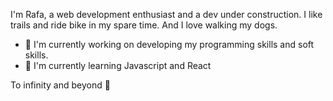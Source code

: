 
I'm Rafa, a web development enthusiast and a dev under construction. I like trails and ride bike in my spare time. And I love walking my dogs.


- 🔭 I'm currently working on developing my programming skills and soft skills.
- 🌱 I'm currently learning Javascript and React


 To infinity and beyond 🚀
